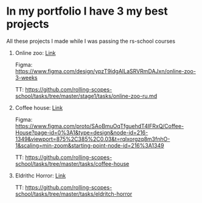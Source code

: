 # In my portfolio I have 3 my best projects
All these projects I made while I was passing the rs-school courses
1. Online zoo: [Link](https://andreytishchenko.github.io/Portfolio/online-zoo/pages/main/)

   Figma: https://www.figma.com/design/ypzT9idgAILaSRVRmDAJxn/online-zoo-3-weeks
   
   TT: https://github.com/rolling-scopes-school/tasks/tree/master/stage1/tasks/online-zoo-ru.md
2. Coffee house: [Link](https://andreytishchenko.github.io/Portfolio/coffee-house/)

   Figma: https://www.figma.com/proto/SAoBmuOqTfguehdT4IFRxQ/Coffee-House?page-id=0%3A1&type=design&node-id=216-1349&viewport=875%2C385%2C0.03&t=rqlxorgzq8m3fnhO-1&scaling=min-zoom&starting-point-node-id=216%3A1349
   
   TT: https://github.com/rolling-scopes-school/tasks/tree/master/tasks/coffee-house
3. Eldrithc Horror: [Link](https://andreytishchenko.github.io/Portfolio/Eldritch-Horror/)

   TT: https://github.com/rolling-scopes-school/tasks/tree/master/tasks/eldritch-horror
